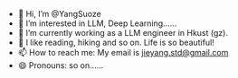 - 👋 Hi, I’m @YangSuoze
- 👀 I’m interested in LLM, Deep Learning......
- 🌱 I’m currently working as a LLM engineer in Hkust (gz).
- 💞️ I like reading, hiking and so on. Life is so beautiful!
- 📫 How to reach me: My email is jieyang.std@gmail.com
- 😄 Pronouns: so on......

<!---
YangSuoze/YangSuoze is a ✨ special ✨ repository because its `README.md` (this file) appears on your GitHub profile.
You can click the Preview link to take a look at your changes.
--->
